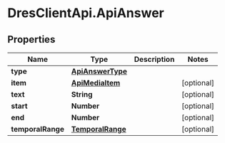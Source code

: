 # DresClientApi.ApiAnswer

## Properties

Name | Type | Description | Notes
------------ | ------------- | ------------- | -------------
**type** | [**ApiAnswerType**](ApiAnswerType.md) |  | 
**item** | [**ApiMediaItem**](ApiMediaItem.md) |  | [optional] 
**text** | **String** |  | [optional] 
**start** | **Number** |  | [optional] 
**end** | **Number** |  | [optional] 
**temporalRange** | [**TemporalRange**](TemporalRange.md) |  | [optional] 


